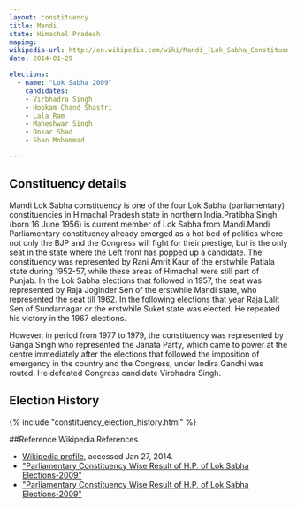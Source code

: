 ```yaml
---
layout: constituency
title: Mandi
state: Himachal Pradesh
mapimg: 
wikipedia-url: http://en.wikipedia.com/wiki/Mandi_(Lok_Sabha_Constituency)
date: 2014-01-29

elections: 
  - name: "Lok Sabha 2009"
    candidates: 
    - Virbhadra Singh 
    - Hookam Chand Shastri 
    - Lala Ram 
    - Maheshwar Singh 
    - Onkar Shad 
    - Shan Mohammad 

---
```

## Constituency details
Mandi Lok Sabha constituency is one of the four Lok Sabha (parliamentary) constituencies in Himachal Pradesh state in northern India.Pratibha Singh (born 16 June 1956) is current member of Lok Sabha from Mandi.Mandi Parliamentary constituency already emerged as a hot bed of politics where not only the BJP and the Congress will fight for their prestige, but is the only seat in the state where the Left front has popped up a candidate. The constituency was represented by Rani Amrit Kaur of the erstwhile Patiala state during 1952-57, while these areas of Himachal were still part of Punjab. In the Lok Sabha elections that followed in 1957, the seat was represented by Raja Joginder Sen of the erstwhile Mandi state, who represented the seat till 1962. In the following elections that year Raja Lalit Sen of Sundarnagar or the erstwhile Suket state was elected. He repeated his victory in the 1967 elections.

However, in period from 1977 to 1979, the constituency was represented by Ganga Singh who represented the Janata Party, which came to power at the centre immediately after the elections that followed the imposition of emergency in the country and the Congress, under Indira Gandhi was routed. He defeated Congress candidate Virbhadra Singh.


## Election History
{% include "constituency_election_history.html" %}

##Reference
Wikipedia References
- [Wikipedia profile]({{page.profile.wikipedia}}), accessed Jan 27, 2014.
- ["Parliamentary Constituency Wise Result of H.P. of Lok Sabha Elections-2009"][wiki1]
- ["Parliamentary Constituency Wise Result of H.P. of Lok Sabha Elections-2009"][wiki2]

[wiki1]: http://ceohimachal.nic.in/BKGROUND/PC%20wise%20Result%20of%20H.P.pdf
[wiki2]: http://www.himvani.com/news/2009/03/11/mandi-seat-a-test-of-nerves-for-cong-bjp/2404
